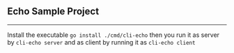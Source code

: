 ## Echo Sample Project

---

Install the executable `go install ./cmd/cli-echo` then you run it as server by
`cli-echo server` and as client by running it as `cli-echo client`